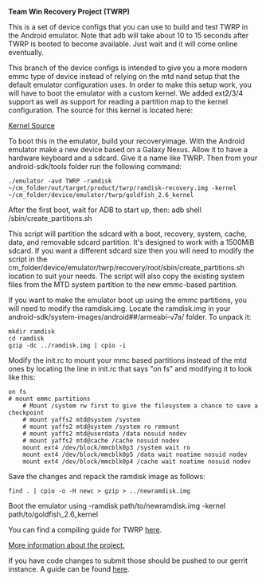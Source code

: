 **Team Win Recovery Project (TWRP)**

This is a set of device configs that you can use to build and test TWRP in the Android emulator. Note that adb will take about 10 to 15 seconds after TWRP is booted to become available. Just wait and it will come online eventually.

This branch of the device configs is intended to give you a more modern emmc type of device instead of relying on the mtd nand setup that the default emulator configuration uses. In order to make this setup work, you will have to boot the emulator with a custom kernel. We added ext2/3/4 support as well as support for reading a partition map to the kernel configuration. The source for this kernel is located here:

[Kernel Source](https://github.com/Dees-Troy/android_kernel_goldfish "Kernel Source")

To boot this in the emulator, build your recoveryimage. With the Android emulator make a new device based on a Galaxy Nexus. Allow it to have a hardware keyboard and a sdcard. Give it a name like TWRP. Then from your android-sdk/tools folder run the following command:

```
./emulator -avd TWRP -ramdisk ~/cm_folder/out/target/product/twrp/ramdisk-recovery.img -kernel ~/cm_folder/device/emulator/twrp/goldfish_2.6_kernel
```

After the first boot, wait for ADB to start up, then: adb shell /sbin/create_partitions.sh

This script will partition the sdcard with a boot, recovery, system, cache, data, and removable sdcard partition. It's designed to work with a 1500MiB sdcard. If you want a different sdcard size then you will need to modify the script in the cm_folder/device/emulator/twrp/recovery/root/sbin/create_partitions.sh location to suit your needs. The script will also copy the existing system files from the MTD system partition to the new emmc-based partition.

If you want to make the emulator boot up using the emmc partitions, you will need to modify the ramdisk.img. Locate the ramdisk.img in your android-sdk/system-images/android##/armeabi-v7a/ folder. To unpack it:

```
mkdir ramdisk
cd ramdisk
gzip -dc ../ramdisk.img | cpio -i
```

Modify the init.rc to mount your mmc based partitions instead of the mtd ones by locating the line in init.rc that says "on fs" and modifying it to look like this:

```
on fs
# mount emmc partitions
    # Mount /system rw first to give the filesystem a chance to save a checkpoint
    # mount yaffs2 mtd@system /system
    # mount yaffs2 mtd@system /system ro remount
    # mount yaffs2 mtd@userdata /data nosuid nodev
    # mount yaffs2 mtd@cache /cache nosuid nodev
    mount ext4 /dev/block/mmcblk0p3 /system wait ro
    mount ext4 /dev/block/mmcblk0p5 /data wait noatime nosuid nodev
    mount ext4 /dev/block/mmcblk0p4 /cache wait noatime nosuid nodev
```

Save the changes and repack the ramdisk image as follows:

```
find . | cpio -o -H newc > gzip > ../newramdisk.img
```

Boot the emulator using -ramdisk path/to/newramdisk.img -kernel path/to/goldfish_2.6_kernel

You can find a compiling guide for TWRP [here](http://forum.xda-developers.com/showthread.php?t=1943625 "Guide").

[More information about the project.](http://www.teamw.in/project/twrp2 "More Information")

If you have code changes to submit those should be pushed to our gerrit instance.  A guide can be found [here](http://teamw.in/twrp2-gerrit "Gerrit Guide").
